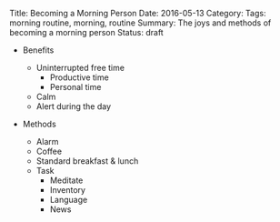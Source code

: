 Title: Becoming a Morning Person
Date: 2016-05-13
Category: 
Tags: morning routine, morning, routine
Summary: The joys and methods of becoming a morning person
Status: draft


* Benefits
    * Uninterrupted free time
        * Productive time
        * Personal time
    * Calm
    * Alert during the day

* Methods
    * Alarm
    * Coffee
    * Standard breakfast & lunch
    * Task
        * Meditate
        * Inventory
        * Language
        * News
